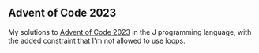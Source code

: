 ## Advent of Code 2023
My solutions to [Advent of Code 2023](https://adventofcode.com/2023/) in the J programming language, with the added constraint that I'm not allowed to use loops.